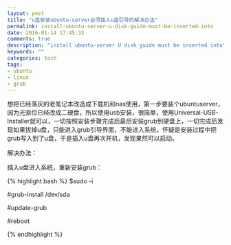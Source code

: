```yaml
---
layout: post
title: "u盘安装ubuntu-server必须插入u盘引导的解决办法"
permalink: install-ubuntu-server-u-disk-guide-must-be-inserted-into
date: 2016-01-14 17:45:33
comments: true
description: "install ubuntu-server U disk guide must be inserted into"
keywords: ""
categories: tech
tags:
- ubuntu
- linux
- grub
---
```


想把已经落灰的老笔记本改造成下载机和nas使用，第一步要装个ubuntuserver，因为光驱位已经改成二硬盘，所以使用usb安装，很简单，使用Universal-USB-Installer就可以，一切按照安装步骤完成后最后安装grub到硬盘上，一切完成后发现如果拔掉u盘，只能进入grub引导界面，不能进入系统，怀疑是安装过程中把grub写入到了u盘，于是插入u盘再次开机，发现果然可以启动。
<!--more-->

解决办法：

插入u盘进入系统，重新安装grub：

{% highlight bash %}
$sudo -i

#grub-install /dev/sda

#update-grub

#reboot

{% endhighlight %}
